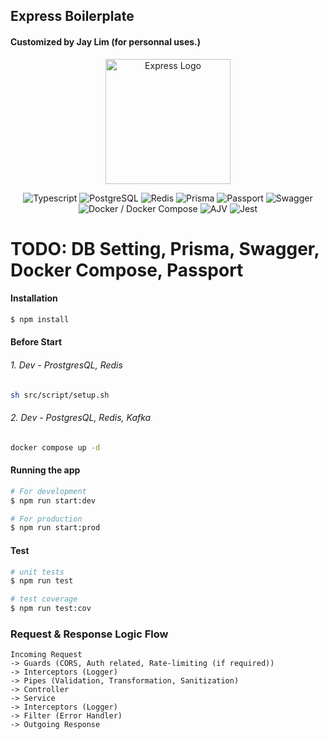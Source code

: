 ## Express Boilerplate
#### Customized by Jay Lim (for personnal uses.)

<p align="center">
 <img src="https://i.cloudup.com/zfY6lL7eFa-3000x3000.png" width="200" alt="Express Logo" />
</p>


<p align='center'>
<img alt="Typescript" src ="https://img.shields.io/badge/Typescript-3178C6.svg?&style=for-the-badge&logo=Typescript&logoColor=white"/>
<img alt="PostgreSQL" src ="https://img.shields.io/badge/PostgreSQL-4169E1.svg?&style=for-the-badge&logo=PostgreSQL&logoColor=white"/>
<img alt="Redis" src ="https://img.shields.io/badge/Redis-DC382D.svg?&style=for-the-badge&logo=Redis&logoColor=white"/>
<img alt="Prisma" src ="https://img.shields.io/badge/Prisma-2D3748.svg?&style=for-the-badge&logo=Prisma&logoColor=white"/>
<img alt="Passport" src ="https://img.shields.io/badge/Passport-34E27A.svg?&style=for-the-badge&logo=passport&logoColor=white"/>
<img alt="Swagger" src ="https://img.shields.io/badge/Swagger-85EA2D.svg?&style=for-the-badge&logo=swagger&logoColor=black"/>
<img alt="Docker / Docker Compose" src ="https://img.shields.io/badge/Docker / Docker Compose-2496ED.svg?&style=for-the-badge&logo=Docker&logoColor=white"/>
<img alt="AJV" src ="https://img.shields.io/badge/AJV-23C8D2.svg?&style=for-the-badge&logo=ajv&logoColor=white"/>
<img alt="Jest" src ="https://img.shields.io/badge/Jest-C21325.svg?&style=for-the-badge&logo=jest&logoColor=white"/>
</p>

# TODO: DB Setting, Prisma, Swagger, Docker Compose, Passport

#### Installation

```bash
$ npm install
```

#### Before Start
###### 1. Dev - ProstgresQL, Redis
```bash
sh src/script/setup.sh
```
###### 2. Dev - PostgresQL, Redis, Kafka
```bash
docker compose up -d
```
#### Running the app

```bash
# For development
$ npm run start:dev

# For production
$ npm run start:prod
```

#### Test

```bash
# unit tests
$ npm run test

# test coverage
$ npm run test:cov
```

### Request & Response Logic Flow
```text
Incoming Request
-> Guards (CORS, Auth related, Rate-limiting (if required))
-> Interceptors (Logger)
-> Pipes (Validation, Transformation, Sanitization)
-> Controller
-> Service
-> Interceptors (Logger)
-> Filter (Error Handler)
-> Outgoing Response
```